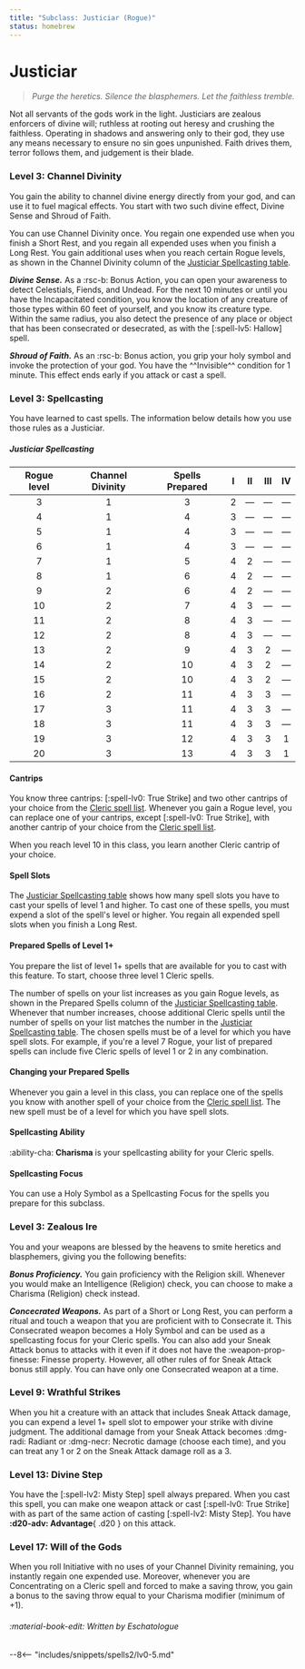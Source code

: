 ```yaml
---
title: "Subclass: Justiciar (Rogue)"
status: homebrew
---
```


<p style="display:none">
Purge the heretics. Silence the blasphemers. Let the faithless tremble.
</p>

# Justiciar

> *Purge the heretics. Silence the blasphemers. Let the faithless tremble.*
 
Not all servants of the gods work in the light. Justiciars are zealous enforcers of divine will; ruthless at rooting out heresy and crushing the faithless. Operating in shadows and answering only to their god, they use any means necessary to ensure no sin goes unpunished. Faith drives them, terror follows them, and judgement is their blade.

### Level 3: Channel Divinity

You gain the ability to channel divine energy directly from your god, and can use it to fuel magical effects. You start with two such divine effect, Divine Sense and Shroud of Faith.

You can use Channel Divinity once. You regain one expended use when you finish a Short Rest, and you regain all expended uses when you finish a Long Rest. You gain additional uses when you reach certain Rogue levels, as shown in the Channel Divinity column of the [Justiciar Spellcasting table].

***Divine Sense.*** As a :rsc-b: Bonus Action, you can open your awareness to detect Celestials, Fiends, and Undead. For the next 10 minutes or until you have the Incapacitated condition, you know the location of any creature of those types within 60 feet of yourself, and you know its creature type. Within the same radius, you also detect the presence of any place or object that has been consecrated or desecrated, as with the [:spell-lv5: Hallow] spell.

***Shroud of Faith.*** As an :rsc-b: Bonus action, you grip your holy symbol and invoke the protection of your god. You have the ^^Invisible^^ condition for 1 minute. This effect ends early if you attack or cast a spell.

### Level 3: Spellcasting

You have learned to cast spells. The information below details how you use those rules as a Justiciar.

##### Justiciar Spellcasting

| Rogue level | Channel Divinity | Spells Prepared | I | II | III | IV |
|:-:|:-:|:-:|:-:|:-:|:-:|:-:|
| 3 | 1 | 3 | 2 | — | — | — |
| 4 | 1 | 4 | 3 | — | — | — |
| 5 | 1 | 4 | 3 | — | — | — |
| 6 | 1 | 4 | 3 | — | — | — |
| 7 | 1 | 5 | 4 | 2 | — | — |
| 8 | 1 | 6 | 4 | 2 | — | — |
| 9 | 2 | 6 | 4 | 2 | — | — |
| 10 | 2 | 7 | 4 | 3 | — | — |
| 11 | 2 | 8 | 4 | 3 | — | — |
| 12 | 2 | 8 | 4 | 3 | — | — |
| 13 | 2 | 9 | 4 | 3 | 2 | — |
| 14 | 2 | 10 | 4 | 3 | 2 | — |
| 15 | 2 | 10 | 4 | 3 | 2 | — |
| 16 | 2 | 11 | 4 | 3 | 3 | — |
| 17 | 3 | 11 | 4 | 3 | 3 | — |
| 18 | 3 | 11 | 4 | 3 | 3 | — |
| 19 | 3 | 12 | 4 | 3 | 3 | 1 |
| 20 | 3 | 13 | 4 | 3 | 3 | 1 |

#### Cantrips

You know three cantrips: [:spell-lv0: True Strike] and two other cantrips of your choice from the [Cleric spell list]. Whenever you gain a Rogue level, you can replace one of your cantrips, except [:spell-lv0: True Strike], with another cantrip of your choice from the [Cleric spell list].

When you reach level 10 in this class, you learn another Cleric cantrip of your choice.

#### Spell Slots

The [Justiciar Spellcasting table] shows how many spell slots you have to cast your spells of level 1 and higher. To cast one of these spells, you must expend a slot of the spell's level or higher. You regain all expended spell slots when you finish a Long Rest.

#### Prepared Spells of Level 1+

You prepare the list of level 1+ spells that are available for you to cast with this feature. To start, choose three level 1 Cleric spells.

The number of spells on your list increases as you gain Rogue levels, as shown in the Prepared Spells column of the [Justiciar Spellcasting table]. Whenever that number increases, choose additional Cleric spells until the number of spells on your list matches the number in the [Justiciar Spellcasting table]. The chosen spells must be of a level for which you have spell slots. For example, if you're a level 7 Rogue, your list of prepared spells can include five Cleric spells of level 1 or 2 in any combination.

#### Changing your Prepared Spells

Whenever you gain a level in this class, you can replace one of the spells you know with another spell of your choice from the [Cleric spell list]. The new spell must be of a level for which you have spell slots.

#### Spellcasting Ability

:ability-cha: **Charisma** is your spellcasting ability for your Cleric spells.

#### Spellcasting Focus

You can use a Holy Symbol as a Spellcasting Focus for the spells you prepare for this subclass.

### Level 3: Zealous Ire

You and your weapons are blessed by the heavens to smite heretics and blasphemers, giving you the following benefits:

***Bonus Proficiency.*** You gain proficiency with the Religion skill. Whenever you would make an Intelligence (Religion) check, you can choose to make a Charisma (Religion) check instead.

***Concecrated Weapons.*** As part of a Short or Long Rest, you can perform a ritual and touch a weapon that you are proficient with to Consecrate it. This Consecrated weapon becomes a Holy Symbol and can be used as a spellcasting focus for your Cleric spells. You can also add your Sneak Attack bonus to attacks with it even if it does not have the :weapon-prop-finesse: Finesse property. However, all other rules of for Sneak Attack bonus still apply. You can have only one Consecrated weapon at a time.

### Level 9: Wrathful Strikes

When you hit a creature with an attack that includes Sneak Attack damage, you can expend a level 1+ spell slot to empower your strike with divine judgment. The additional damage from your Sneak Attack becomes :dmg-radi: Radiant or :dmg-necr: Necrotic damage (choose each time), and you can treat any 1 or 2 on the Sneak Attack damage roll as a 3.

### Level 13: Divine Step

You have the [:spell-lv2: Misty Step] spell always prepared. When you cast this spell, you can make one weapon attack or cast [:spell-lv0: True Strike] with as part of the same action of casting [:spell-lv2: Misty Step]. You have **:d20-adv: Advantage**{ .d20 } on this attack.

### Level 17: Will of the Gods

When you roll Initiative with no uses of your Channel Divinity remaining, you instantly regain one expended use. Moreover, whenever you are Concentrating on a Cleric spell and forced to make a saving throw, you gain a bonus to the saving throw equal to your Charisma modifier (minimum of +1).

###### :material-book-edit: Written by *Eschatologue*

--8<-- "includes/snippets/spells2/lv0-5.md"

[Cleric spell list]: ../../spells/class-specific/cleric.md
[Justiciar Spellcasting table]: #justiciar-spellcasting